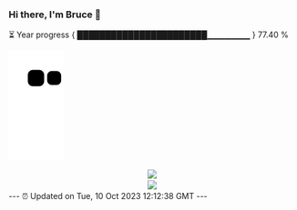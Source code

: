 ### Hi there, I'm Bruce 👋
⏳ Year progress { ███████████████████████▁▁▁▁▁▁▁ } 77.40 %

![](https://raw.githubusercontent.com/Swiftie13st/Swiftie13st/main/assets/github-contribution-grid-snake.svg)


<div align="center"> <img src="https://metrics.lecoq.io/Swiftie13st?template=classic&config.timezone=Asia%2FShanghai"> </div>

<div align="center"> <img src="https://github-readme-streak-stats.herokuapp.com/?user=Swiftie13st" /> </div>
---
⏰ Updated on Tue, 10 Oct 2023 12:12:38 GMT
---

